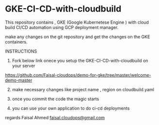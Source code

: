 # GKE-CI-CD-with-cloudbuild

This repository contains , GKE (Google Kubernetese Engine ) with cloud build CI/CD automation using GCP deployment manager.

make any changes on the git repository and get the changes on the GKE containers.

INSTRUCTIONS

1. Fork below link onece you setup the GKE-CI-CD-with-cloudbuild on your server

https://github.com/Faisal-cloudops/demo-for-gke/tree/master/welcome-demo-master

2. make necessary changes like project name , region on cloudbuild.yaml

3. once you commit the code the magic starts

4. you can use your own application to do ci-cd deployments

regards
Faisal Ahmed
faisal.cloudops@gmail.com


